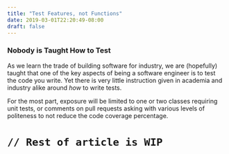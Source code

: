 ```yaml
---
title: "Test Features, not Functions"
date: 2019-03-01T22:20:49-08:00
draft: false
---
```


### Nobody is Taught How to Test

As we learn the trade of building software for industry, we are (hopefully) taught that one of the key aspects of being a software engineer is to test the code you write.  Yet there is very little instruction given in academia and industry alike around _how_ to write tests.

For the most part, exposure will be limited to one or two classes requiring unit tests, or comments on pull requests asking with various levels of politeness to not reduce the code coverage percentage.

# `// Rest of article is WIP`
